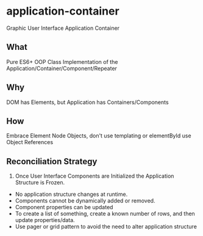 # application-container
Graphic User Interface Application Container

## What

Pure ES6+ OOP Class Implementation of the Application/Container/Component/Repeater

## Why

DOM has Elements, but Application has Containers/Components

## How

Embrace Element Node Objects, don't use templating or elementById use Object References

## Reconciliation Strategy

1. Once User Interface Components are Initialized the Application Structure is Frozen.
  - No application structure changes at runtime.
  - Components cannot be dynamically added or removed.
  - Component properties can be updated
  - To create a list of something, create a known number of rows, and then update properties/data.
  - Use pager or grid pattern to avoid the need to alter application structure

